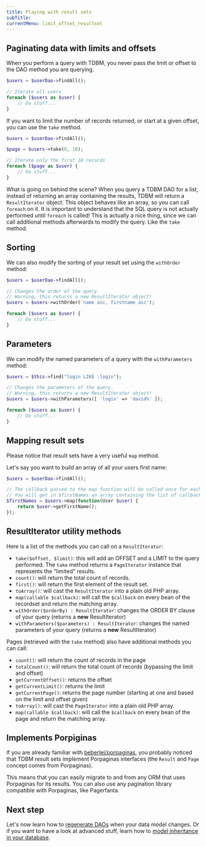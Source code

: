 ```yaml
---
title: Playing with result sets
subTitle: 
currentMenu: limit_offset_resultset
---
```


Paginating data with limits and offsets
---------------------------------------

When you perform a query with TDBM, you never pass the limit or offset to the DAO method you are querying.

```php
$users = $userDao->findAll();

// Iterate all users
foreach ($users as $user) {
    // Do stuff...
}
```

If you want to limit the number of records returned, or start at a given offset, you can use the `take` method.

```php
$users = $userDao->findAll();

$page = $users->take(0, 10);

// Iterate only the first 10 records
foreach ($page as $user) {
    // Do stuff...
}
```

What is going on behind the scene? When you query a TDBM DAO for a list, instead of returning an array containing the
results, TDBM will return a `ResultIterator` object. This object behaves like an array, so you can call `foreach` on it.
It is important to understand that the SQL query is not actually performed until `foreach` is called! This is
actually a nice thing, since we can call additional methods afterwards to modify the query. Like the `take` method.

Sorting
-------

We can also modify the sorting of your result set using the `withOrder` method:

```php
$users = $userDao->findAll();

// Changes the order of the query.
// Warning, this returns a new ResultIterator object!
$users = $users->withOrder('name asc, firstname asc');

foreach ($users as $user) {
    // Do stuff...
}
```

Parameters
----------

We can modify the named parameters of a query with the `withParameters` method:

```php
$users = $this->find("login LIKE :login");

// Changes the parameters of the query.
// Warning, this returns a new ResultIterator object!
$users = $users->withParameters([ 'login' => 'david%' ]);

foreach ($users as $user) {
    // Do stuff...
}
```

Mapping result sets
-------------------

Please notice that result sets have a very useful `map` method.

Let's say you want to build an array of all your users first name:

```php
$users = $userDao->findAll();

// The callback passed to the map function will be called once for each record in the recordset.
// You will get in $firstNames an array containing the list of callback results.
$firstNames = $users->map(function(User $user) {
    return $user->getFirstName();
});
```

ResultIterator utility methods
------------------------------

Here is a list of the methods you can call on a `ResultIterator`:

- `take($offset, $limit)`: this will add an OFFSET and a LIMIT to the query performed. The `take` method returns a 
  `PageIterator` instance that represents the "limited" results.
- `count()`: will return the total count of records.
- `first()`: will return the first element of the result set.
- `toArray()`: will cast the `ResultIterator` into a plain old PHP array.
- `map(callable $callback)`: will call the `$callback` on every bean of the recordset and return the matching array.
- `withOrder($orderBy) : ResultIterator`: changes the ORDER BY clause of your query (returns a **new** ResultIterator)
- `withParameters($parameters) : ResultIterator`: changes the named parameters of your query (returns a **new** ResultIterator)

Pages (retrieved with the `take` method) also have additional methods you can call:

- `count()`: will return the count of records in the page
- `totalCount()`: will return the total count of records (bypassing the limit and offset)
- `getCurrentOffset()`: returns the offset
- `getCurrentLimit()`: returns the limit
- `getCurrentPage()`: returns the page number (starting at one and based on the limit and offset given)
- `toArray()`: will cast the `PageIterator` into a plain old PHP array.
- `map(callable $callback)`: will call the `$callback` on every bean of the page and return the matching array.


Implements Porpiginas
---------------------

If you are already familiar with [beberlei/porpaginas](https://github.com/beberlei/porpaginas), you probably noticed
that TDBM result sets implement Porpaginas interfaces (the `Result` and `Page` concept comes from Porpaginas).

This means that you can easily migrate to and from any ORM that uses Porpaginas for its results. You can also
use any pagination library compatible with Porpaginas, like Pagerfanta.


Next step
---------

Let's now learn how to [regenerate DAOs](generating_daos.md) when your data model changes.
Or if you want to have a look at advanced stuff, learn how to [model inheritance in your database](modeling_inheritance.md).
